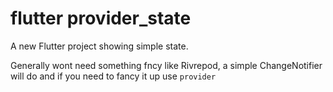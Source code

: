 # flutter provider_state

A new Flutter project showing simple state.

Generally wont need something fncy like Rivrepod, a simple ChangeNotifier will do and if you need to fancy it up use `provider`